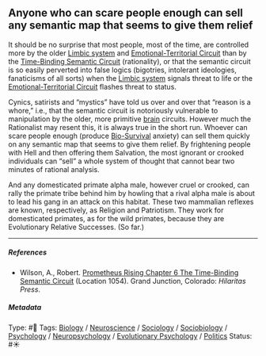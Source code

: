 ## Anyone who can scare people enough can sell any semantic map that seems to give them relief

It should be no surprise that most people, most of the time, are controlled more by the older [Limbic system](Limbic%20system.md) and [Emotional-Territorial Circuit](Emotional-Territorial%20Circuit.md) than by the [Time-Binding Semantic Circuit](Time-Binding%20Semantic%20Circuit.md) (rationality), or that the semantic circuit is so easily perverted into false logics (bigotries, intolerant ideologies, fanaticisms of all sorts) when the [Limbic system](Limbic%20system.md) signals threat to life or the [Emotional-Territorial Circuit](Emotional-Territorial%20Circuit.md) flashes threat to status. 

Cynics, satirists and “mystics” have told us over and over that “reason is a whore,” i.e., that the semantic circuit is notoriously vulnerable to manipulation by the older, more primitive [brain](Brain.md) circuits. However much the Rationalist may resent this, it is always true in the short run. Whoever can scare people enough (produce [Bio-Survival](Limbic%20system.md) anxiety) can sell them quickly on any semantic map that seems to give them relief. By frightening people with Hell and then offering them Salvation, the most ignorant or crooked individuals can “sell” a whole system of thought that cannot bear two minutes of rational analysis. 

And any domesticated primate alpha male, however cruel or crooked, can rally the primate tribe behind him by howling that a rival alpha male is about to lead his gang in an attack on this habitat. These two mammalian reflexes are known, respectively, as Religion and Patriotism. They work for domesticated primates, as for the wild primates, because they are Evolutionary Relative Successes. (So far.)

---

##### References

* Wilson, A., Robert. [Prometheus Rising Chapter 6 The Time-Binding Semantic Circuit](Prometheus%20Rising%20Chapter%206%20The%20Time-Binding%20Semantic%20Circuit.md) (Location 1054). Grand Junction, Colorado: *Hilaritas Press*.

##### Metadata

Type: #🔴 
Tags: [Biology]() / [Neuroscience](Neuroscience.md) / [Sociology](Sociology.md) / [Sociobiology]() / [Psychology](Psychology.md) / [Neuropsychology](Neuropsychology.md) / [Evolutionary Psychology]() / [Politics](Politics.md)
Status: #☀️ 
